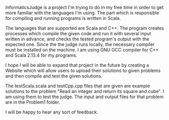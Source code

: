 InformaticsJudge is a project I'm trying to do in my free time in order to get more familiar with the languages I'm using. The part which is responsible for compiling and running programs is written in Scala. 

The languages that are supported are Scala and C++. The program creates processes which compile the given code and run it with several input written in advance, and checks the tested program's output with the expected one. Since the the judge runs locally, the necessary compiler must be installed on the machine. I am using GNU GCC compiler for C++ and Scala 2.13.4 for my programs.

I hope I will be able to expand that project in the future by creating a Website which will allow users to upload their solutions to given problems and then compile and test the given solutions.

The testScala.scala and testCpp.cpp files that are given are example solutions to the problem "Read an integer and return its square and cube". I am using them to test the judge. The input and output files for that problem are in the Problem1 folder.

I will be happy to hear any sort of feedback.
